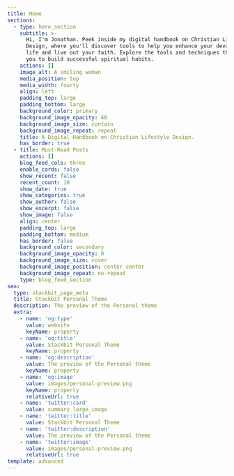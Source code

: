 ```yaml
---
title: Home
sections:
  - type: hero_section
    subtitle: >-
      Hi, I'm Jonathan. Peek inside my digital handbook on Christian Lifestyle
      Design, where you'll discover tools to help you enhance your devotional
      life and live out your faith. Explore the tools and techniques that help
      you to build successful spiritual habits.
    actions: []
    image_alt: A smiling woman
    media_position: top
    media_width: fourty
    align: left
    padding_top: large
    padding_bottom: large
    background_color: primary
    background_image_opacity: 40
    background_image_size: contain
    background_image_repeat: repeat
    title: A Digital Handbook on Christian Lifestyle Design.
    has_border: true
  - title: Must-Read Posts
    actions: []
    blog_feed_cols: three
    enable_cards: false
    show_recent: false
    recent_count: 10
    show_date: true
    show_categories: true
    show_author: false
    show_excerpt: false
    show_image: false
    align: center
    padding_top: large
    padding_bottom: medium
    has_border: false
    background_color: secondary
    background_image_opacity: 0
    background_image_size: cover
    background_image_position: center center
    background_image_repeat: no-repeat
    type: blog_feed_section
seo:
  type: stackbit_page_meta
  title: Stackbit Personal Theme
  description: The preview of the Personal theme
  extra:
    - name: 'og:type'
      value: website
      keyName: property
    - name: 'og:title'
      value: Stackbit Personal Theme
      keyName: property
    - name: 'og:description'
      value: The preview of the Personal theme
      keyName: property
    - name: 'og:image'
      value: images/personal-preview.png
      keyName: property
      relativeUrl: true
    - name: 'twitter:card'
      value: summary_large_image
    - name: 'twitter:title'
      value: Stackbit Personal Theme
    - name: 'twitter:description'
      value: The preview of the Personal theme
    - name: 'twitter:image'
      value: images/personal-preview.png
      relativeUrl: true
template: advanced
---
```


